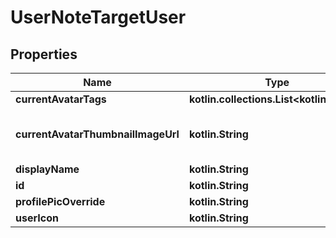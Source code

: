 
# UserNoteTargetUser

## Properties
Name | Type | Description | Notes
------------ | ------------- | ------------- | -------------
**currentAvatarTags** | **kotlin.collections.List&lt;kotlin.String&gt;** |  |  [optional]
**currentAvatarThumbnailImageUrl** | **kotlin.String** | When profilePicOverride is not empty, use it instead. |  [optional]
**displayName** | **kotlin.String** |  |  [optional]
**id** | **kotlin.String** |  |  [optional]
**profilePicOverride** | **kotlin.String** |  |  [optional]
**userIcon** | **kotlin.String** |  |  [optional]



